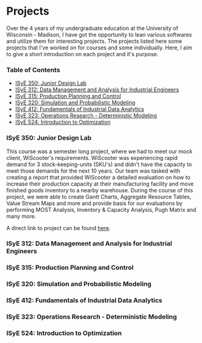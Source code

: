 # Projects

Over the 4 years of my undergraduate education at the University of Wisconsin - Madison, I have got the opportunity to lean various softwares and utilize them for interesting projects. The projects listed here some projects that I've worked on for courses and some individually. Here, I aim to give a short introduction on each project and it's purpose. 

### Table of Contents
* [ISyE 350: Junior Design Lab](https://github.com/manavvshah321/Projects/blob/main/README.md#isye-350-junior-design-lab)
* [ISyE 312: Data Management and Analysis for Industrial Engineers](https://github.com/manavvshah321/Projects/blob/main/README.md#isye-312-data-management-and-analysis-for-industrial-engineers)
* [ISyE 315: Production Planning and Control](https://github.com/manavvshah321/Projects/blob/main/README.md#isye-315-production-planning-and-control)
* [ISyE 320: Simulation and Probabilistic Modeling](https://github.com/manavvshah321/Projects/blob/main/README.md#isye-320-simulation-and-probabilistic-modeling)
* [ISyE 412: Fundamentals of Industrial Data Analytics](https://github.com/manavvshah321/Projects/blob/main/README.md#isye-412-fundamentals-of-industrial-data-analytics)
* [ISyE 323: Operations Research - Deterministic Modeling](https://github.com/manavvshah321/Projects/blob/main/README.md#isye-323-operations-research---deterministic-modeling)
* [ISyE 524: Introduction to Optimization](https://github.com/manavvshah321/Projects/blob/main/README.md#isye-524-introduction-to-optimization)

### ISyE 350: Junior Design Lab

This course was a semester long project, where we had to meet our mock client, WiScooter's requirements. WiScooter was experiencing rapid demand for 3 stock-keeping-units (SKU's) and didn't have the capacity to meet those demands for the next 10 years. Our team was tasked with creating a report that provided WiScooter a detailed evaluation on how to increase their production capacity at their manufacturing facility and move finished goods inventory to a nearby warehouse. During the course of this project, we were able to create Gantt Charts, Aggregate Resource Tables, Value Stream Maps and more and provide basis for our evaluations by performing MOST Analysis, Inventory & Capacity Analysis, Pugh Matrix and many more. 

A direct link to project can be found [here](https://github.com/manavvshah321/Projects/blob/main/ISyE%20350%20-%20Final%20Proposal.pdf).

### ISyE 312: Data Management and Analysis for Industrial Engineers

### ISyE 315: Production Planning and Control

### ISyE 320: Simulation and Probabilistic Modeling

### ISyE 412: Fundamentals of Industrial Data Analytics

### ISyE 323: Operations Research - Deterministic Modeling

### ISyE 524: Introduction to Optimization

